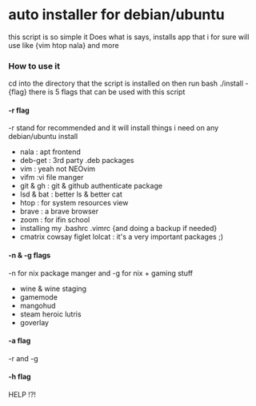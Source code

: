 # auto installer for debian/ubuntu
this script is so simple it Does what is says, installs app that i for sure will use like {vim htop nala} and more


### How to use it
cd into the directory that the  script is installed on
then run bash ./install -{flag}
there is 5 flags that can be used with this script

#### -r flag
-r stand for recommended and it will install things i need on any debian/ubuntu install

- nala : apt frontend
- deb-get : 3rd party .deb packages
- vim : yeah not NEOvim
- vifm :vi file manger
- git & gh : git & github authenticate package
- lsd & bat : better ls & better cat
- htop : for system resources view
- brave : a brave browser
- zoom : for ifin school
- installing my .bashrc .vimrc {and doing a backup if needed}
- cmatrix cowsay figlet lolcat : it's a very important packages ;)

#### -n & -g flags
-n for nix package manger and -g for nix + gaming stuff

- wine & wine staging
- gamemode
- mangohud
- steam heroic lutris
- goverlay

#### -a flag
-r and -g

#### -h flag
HELP !?!
